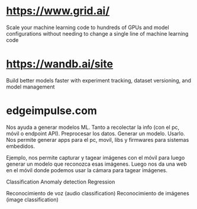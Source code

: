 # https://www.grid.ai/
Scale your machine learning code to hundreds of GPUs and model configurations without needing to change a single line of machine learning code

# https://wandb.ai/site
Build better models faster with experiment tracking, dataset versioning, and model management


# edgeimpulse.com

Nos ayuda a generar modelos ML.
Tanto a recolectar la info (con el pc, móvil o endpoint API).
Preprocesar los datos.
Generar un modelo.
Usarlo. Nos permite generar apps para el pc, movil, libs y firmwares para sistemas embedidos.

Ejemplo, nos permite capturar y tagear imágenes con el móvil para luego generar un modelo que reconozca esas imágenes.
Luego nos da una web en el móvil donde podemos usar la cámara para tagear imágenes.


Classification
Anomaly detection
Regression

Reconocimiento de voz (audio classification)
Reconocimiento de imágenes (image classification)
